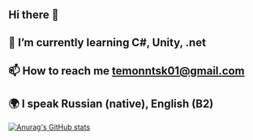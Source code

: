 ## Hi there 👋

## 🌱 I’m currently learning C#, Unity, .net

## 📫 How to reach me temonntsk01@gmail.com

## 🌍 I speak Russian (native), English (B2)
[![Anurag's GitHub stats](https://github-readme-stats.vercel.app/api?username=temonntsk)](https://github.com/temonntsk/github-readme-stats)
<!--
**temonntsk/temonntsk** is a ✨ _special_ ✨ repository because its `README.md` (this file) appears on your GitHub profile.

Here are some ideas to get you started:

- 🔭 I’m currently working on ...
- 🌱 I’m currently learning ...
- 👯 I’m looking to collaborate on ...
- 🤔 I’m looking for help with ...
- 💬 Ask me about ...
- 📫 How to reach me: ...
- 😄 Pronouns: ...
- ⚡ Fun fact: ...
-->
